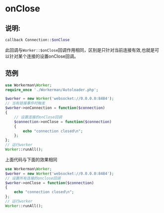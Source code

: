 # onClose
## 说明:
```php
callback Connection::$onClose
```

此回调与```Worker::$onClose```回调作用相同，区别是只针对当前连接有效,也就是可以针对某个连接的设置onClose回调。

## 范例

```php
use Workerman\Worker;
require_once './Workerman/Autoloader.php';

$worker = new Worker('websocket://0.0.0.0:8484');
// 当有链接事件时触发
$worker->onConnection = function($connection)
{
    // 设置连接的onClose回调
    $connection->onClose = function($connection)
    {
        echo "connection closed\n";
    };
};
// 运行worker
Worker::runAll();
```

上面代码与下面的效果相同

```php
use Workerman\Worker;
$worker = new Worker('websocket://0.0.0.0:8484');
// 设置所有连接的onclose回调
$worker->onClose = function($connection)
{
    echo "connection closed\n";
};
// 运行worker
Worker::runAll();
```
